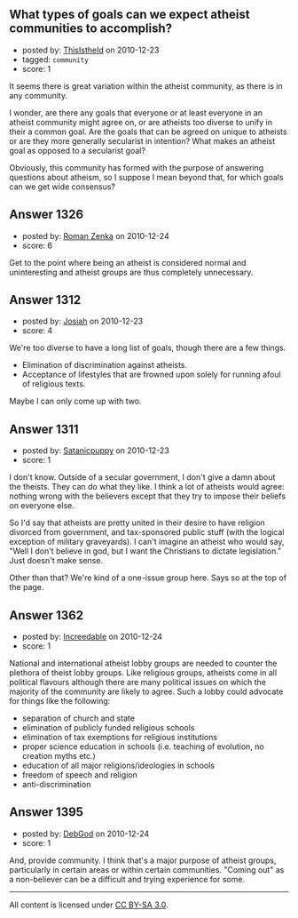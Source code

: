 ## What types of goals can we expect atheist communities to accomplish?

- posted by: [ThisIstheId](https://stackexchange.com/users/-1/404-thisistheid) on 2010-12-23
- tagged: `community`
- score: 1

It seems there is great variation within the atheist community, as there is in any community. 

I wonder, are there any goals that everyone or at least everyone in an atheist community might agree on, or are atheists too diverse to unify in their a common goal. Are the goals that can be agreed on unique to atheists or are they more generally secularist in intention? What makes an atheist goal as opposed to a secularist goal?

Obviously, this community has formed with the purpose of answering questions about atheism, so I suppose I mean beyond that, for which goals can we get wide consensus?


## Answer 1326

- posted by: [Roman Zenka](https://stackexchange.com/users/-1/420-roman-zenka) on 2010-12-24
- score: 6

Get to the point where being an atheist is considered normal and uninteresting and atheist groups are thus completely unnecessary.


## Answer 1312

- posted by: [Josiah](https://stackexchange.com/users/-1/88-josiah) on 2010-12-23
- score: 4

We're too diverse to have a long list of goals, though there are a few things.

 - Elimination of discrimination against atheists.
 - Acceptance of lifestyles that are frowned upon solely for running afoul of religious texts.

Maybe I can only come up with two.


## Answer 1311

- posted by: [Satanicpuppy](https://stackexchange.com/users/-1/169-satanicpuppy) on 2010-12-23
- score: 1

I don't know. Outside of a secular government, I don't give a damn about the theists. They can do what they like. I think a lot of atheists would agree: nothing wrong with the believers except that they try to impose their beliefs on everyone else. 

So I'd say that atheists are pretty united in their desire to have religion divorced from government, and tax-sponsored public stuff (with the logical exception of military graveyards). I can't imagine an atheist who would say, "Well I don't believe in god, but I want the Christians to dictate legislation." Just doesn't make sense.

Other than that? We're kind of a one-issue group here. Says so at the top of the page.


## Answer 1362

- posted by: [Increedable](https://stackexchange.com/users/-1/112-increedable) on 2010-12-24
- score: 1

National and international atheist lobby groups are needed to counter the plethora of theist lobby groups.  Like religious groups, atheists come in all political flavours although there are many political issues on which the majority of the community are likely to agree.  Such a lobby could advocate for things like the following:

 - separation of church and state
 - elimination of publicly funded religious schools 
 - elimination of tax exemptions for religious institutions
 - proper science education in schools (i.e. teaching of evolution, no creation myths etc.)
 - education of all major religions/ideologies in schools
 - freedom of speech and religion
 - anti-discrimination




## Answer 1395

- posted by: [DebGod](https://stackexchange.com/users/-1/482-debgod) on 2010-12-24
- score: 1

And, provide community.  I think that's a major purpose of atheist groups, particularly in certain areas or within certain communities.  "Coming out" as a non-believer can be a difficult and trying experience for some.



---

All content is licensed under [CC BY-SA 3.0](https://creativecommons.org/licenses/by-sa/3.0/).
